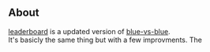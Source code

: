## About

<a href="https://github.com/Michael-Meade/Leaderboard">leaderboard</a> is a updated version of <a href="https://github.com/Michael-Meade/blue-vs-blue">blue-vs-blue</a>.<br>
It's basicly the same thing but with a few improvments. The
